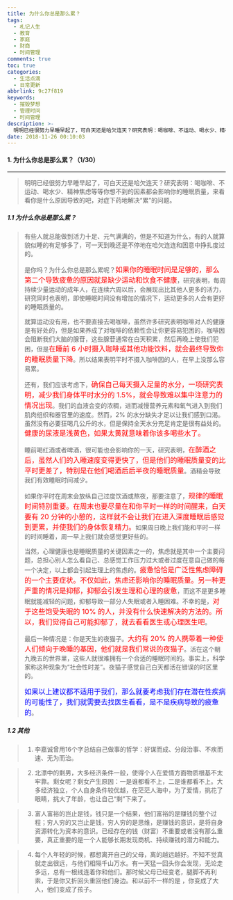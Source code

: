 ```yaml
---
title: 为什么你总是那么累？
tags:
  - 札记人生
  - 教育
  - 家庭
  - 财商
  - 时间管理
comments: true
toc: true
categories:
  - 生活点滴
  - 日常更新
abbrlink: 9c27f819
keywords:
  - 摧毁梦想
  - 管理时间
  - 时间管理
description: >-
  明明已经很努力早睡早起了，可白天还是哈欠连天？研究表明：喝咖啡、不运动、喝水少、精神焦虑等等你想不到的因素都会影响你的睡眠质量，来看看你是什么原因导致的吧，对症下药地解决“累”的问题。
date: 2018-11-26 00:10:03
---
```

<script type="text/javascript" src="/js/src/bai.js"></script>

#### 1. 为什么你总是那么累？（1/30）
---
> 明明已经很努力早睡早起了，可白天还是哈欠连天？研究表明：喝咖啡、不运动、喝水少、精神焦虑等等你想不到的因素都会影响你的睡眠质量，来看看你是什么原因导致的吧，对症下药地解决“累”的问题。

##### 1.1 为什么你总是那么累？
> 有些人就总能做到活力十足、元气满满的，但是不知道为什么，有的人就算貌似睡的有足够多了，可一天到晚还是不停地在哈欠连连和困意中挣扎度过的。
>
> 是你吗？为什么你总是那么累呢？<font color="red" size=3>如果你的睡眠时间是足够的，那么第二个导致疲惫的原因就是缺少运动和饮食不健康</font>，研究表明，每周持续少量运动的成年人，在连续六周以后，会展现出比其他人更多的活力，研究同时也表明，即使睡眠时间没有增加的情况下，运动更多的人会有更好的睡眠质量的。
>
> 就算运动没有用，也不要直接去喝咖啡，虽然许多研究表明咖啡对人的健康是有好处的，但是如果养成了对咖啡的依赖性会让你更容易犯困的，咖啡因会阻断我们大脑的腺苷，这些腺苷通常在白天积累，然后再晚上使我们犯困，但是<font color="red" size=3>在睡前 6 小时摄入咖啡或其他功能饮料，就会最终导致你的睡眠质量下降</font>。所以结果表明平时不摄入咖啡因的人，在早上没那么容易累。
>
> 还有，我们应该考虑下，<font color="red" size=3>确保自己每天摄入足量的水分，一项研究表明，减少我们身体平时水分的 1.5%，就会导致难以集中注意力的情况出现</font>。我们的血液会变的浓稠，进而减慢营养元素和氧气进入到我们肌肉组织和器官里的速度。然而，2% 的水分缺失才足以让我们感到口渴。虽然没有必要狂喝几公斤的水，但是保持全天水分充足肯定是很有益处的。<font color="red" size=3>健康的尿液是浅黄色，如果太黄就意味着你该多喝些水了。</font>
>
> 睡前喝红酒或者啤酒，很可能也会影响你的一天，研究表明，<font color="red" size=3>在醉酒之后，虽然人们的入睡速度变得更快了，但是他们的睡眠质量变的比平时更差了，特别是在他们喝酒后后半夜的睡眠质量</font>。酒精会导致我们有效睡眠时间减少。
>
> 如果你平时在周末会放纵自己过度饮酒或熬夜，那要注意了，<font color="red" size=3>规律的睡眠时间特别重要。在周末也要尽量在和你平时一样的时间醒来，白天要有 20 分钟的小憩的，这样就不会让我们在进入深度睡眠后感觉到更累，并使我们的身体恢复精力。</font>如果周日晚上我们能和平时一样的时间睡着，周一早上我们就会感觉更好些的。
>
> 当然，心理健康也是睡眠质量的关键因素之一的，焦虑就是其中一个主要问题，总担心别人怎么看自己、总感觉工作压力过大或者过度在意自己做的每一个决定，以上都会引起生理上的焦虑的。<font color="red" size=3>疲惫恰恰是广泛性焦虑障碍的一个主要症状。不仅如此，焦虑还影响你的睡眠质量。另一种更严重的情况是抑郁，抑郁会引发生理和心理的疲惫</font>，而这不是更多睡眠就能减轻的问题，抑郁导致一部分人失眠或者入睡困难。不幸的是，<font color="red" size=3>对于这些饱受失眠的 10% 的人，并没有什么快速解决的方法的。所以，我们觉得自己可能抑郁了，就去看看医生或心理医生吧</font>。
>
> 最后一种情况是：你是天生的夜猫子。<font color="red" size=3>大约有 20% 的人携带着一种使人们倾向于晚睡的基因，他们就是我们常说的夜猫子</font>。活在这个朝九晚五的世界里，这些人就很难拥有一个合适的睡眠时间的。事实上，科学家称这种现象为“社会性时差”。夜猫子感觉自己白天都活在错误的时区里的。
>
> <font color="blue" size=3>如果以上建议都不适用于我们，那么就要考虑我们存在潜在性疾病的可能性了，我们就需要去找医生看看，是不是疾病导致的疲惫的</font>。

##### 1.2 其他
> 1. 李嘉诚曾用16个字总结自己做事的哲学：好谋而成、分段治事、不疾而速、无为而治。

> 2. 北漂中的剩男，大多经济条件一般，使得个人在爱情方面物质根基不太牢靠。剩女呢？剩女产生原因：一是谁都看不上，二是谁都看不上。大多经济独立，个人自身条件较优越，在茫茫人海中，为了爱情，挑花了眼睛，挑大了年龄，也让自己“剩”下来了。

> 3. 富人富裕的岂止是钱，钱只是一个结果，他们富裕的是赚钱的整个过程；穷人穷的又岂止是钱，穷人穷的是思维，是赚钱的意识，是将自身资源转化为资本的意识。已经存在的钱（财富）不重要或者没有那么重要，真正重要的是一个人能够长期发现商机、持续赚钱的潜力和能力。

> 4. 每个人年轻的时候，都想离开自己的父母，离的越远越好。不知不觉真就走出很远，与他们相隔千山万水。有一天猛一回头你会发现，无论走多远，总有一根线连着你和他们。那时候父母已经变老，腿脚不再利索，于是你又折回头重回他们身边。和以前不一样的是 ，你变成了大人，他们变成了孩子。

